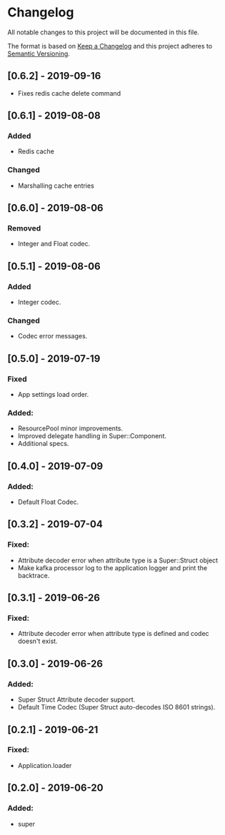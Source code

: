 # Changelog
All notable changes to this project will be documented in this file.

The format is based on [Keep a Changelog](http://keepachangelog.com/en/1.0.0/)
and this project adheres to [Semantic Versioning](http://semver.org/spec/v2.0.0.html).

## [0.6.2] - 2019-09-16
- Fixes redis cache delete command

## [0.6.1] - 2019-08-08
### Added
- Redis cache

### Changed
- Marshalling cache entries

## [0.6.0] - 2019-08-06
### Removed
- Integer and Float codec.

## [0.5.1] - 2019-08-06
### Added
- Integer codec.

### Changed
- Codec error messages.

## [0.5.0] - 2019-07-19
### Fixed
- App settings load order.

### Added:
- ResourcePool minor improvements.
- Improved delegate handling in Super::Component.
- Additional specs.

## [0.4.0] - 2019-07-09
### Added:
- Default Float Codec.

## [0.3.2] - 2019-07-04
### Fixed:
- Attribute decoder error when attribute type is a Super::Struct object
- Make kafka processor log to the application logger and print the backtrace.

## [0.3.1] - 2019-06-26
### Fixed:
- Attribute decoder error when attribute type is defined and codec doesn't exist.

## [0.3.0] - 2019-06-26
### Added:
- Super Struct Attribute decoder support.
- Default Time Codec (Super Struct auto-decodes ISO 8601 strings).

## [0.2.1] - 2019-06-21
### Fixed:
- Application.loader

## [0.2.0] - 2019-06-20
### Added:
- super
